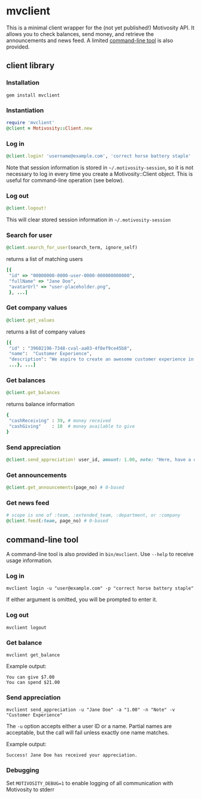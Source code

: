 # mvclient

This is a minimal client wrapper for the (not yet published!) Motivosity API. It allows you to check balances,
send money, and retrieve the announcements and news feed. A limited [command-line tool](#command-line-tool) is also provided.

## client library

### Installation

```
gem install mvclient
```

### Instantiation

```ruby
require 'mvclient'
@client = Motivosity::Client.new
```

### Log in

```ruby
@client.login! 'username@example.com', 'correct horse battery staple'
```
Note that session information is stored in `~/.motivosity-session`, so it is not necessary to log in every time you create a Motivosity::Client object.  This is useful for command-line operation (see below).

### Log out

```ruby
@client.logout! 
```
This will clear stored session information in `~/.motivosity-session`

### Search for user

```ruby
@client.search_for_user(search_term, ignore_self)
```
returns a list of matching users
```ruby
[{
 "id" => "00000000-0000-user-0000-000000000000",
 "fullName" => "Jane Doe",
 "avatarUrl" => "user-placeholder.png",
 }, ...]
```

### Get company values

```ruby
@client.get_values
```
returns a list of company values
```ruby
[{
 "id" : "39602196-7348-cval-aa03-4f8ef9ce45b8",
 "name":  "Customer Experience",
 "description": "We aspire to create an awesome customer experience in every interaction with our product and people.",
 ...}, ...]
```

### Get balances

```ruby
@client.get_balances
```
returns balance information
```ruby
{
 "cashReceiving" : 39, # money received
 "cashGiving"    : 10  # money available to give
}
```

### Send appreciation

```ruby
@client.send_appreciation! user_id, amount: 1.00, note: "Here, have a dollar", company_value_id: value_id, private: false
```

### Get announcements

```ruby
@client.get_announcements(page_no) # 0-based
```

### Get news feed
```ruby
# scope is one of :team, :extended_team, :department, or :company
@client.feed(:team, page_no) # 0-based
```

<a id="command-line-tool"></a>
## command-line tool

A command-line tool is also provided in `bin/mvclient`.  Use `--help` to receive usage information.

### Log in

```
mvclient login -u "user@example.com" -p "correct horse battery staple"
```
If either argument is omitted, you will be prompted to enter it.

### Log out

```
mvclient logout
```

### Get balance

```
mvclient get_balance
```
Example output:
```
You can give $7.00
You can spend $21.00
```

### Send appreciation

```
mvclient send_appreciation -u "Jane Doe" -a "1.00" -n "Note" -v "Customer Experience" 
```
The `-u` option accepts either a user ID or a name. Partial names are acceptable, but the call will fail unless exactly one name matches.

Example output:
```
Success! Jane Doe has received your appreciation.
```

### Debugging

Set `MOTIVOSITY_DEBUG=1` to enable logging of all communication with Motivosity to stderr